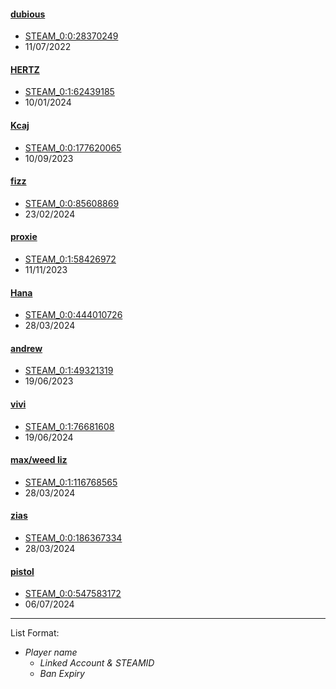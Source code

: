 #### [dubious](https://ozfortress.com/users/308)
  + [STEAM_0:0:28370249](http://steamcommunity.com/profiles/76561198053522366)
  + 11/07/2022
#### [HERTZ](https://ozfortress.com/users/26)
  + [STEAM_0:1:62439185](http://steamcommunity.com/profiles/76561198085144099)
  + 10/01/2024
#### [Kcaj](https://ozfortress.com/users/456)
  + [STEAM_0:0:177620065](http://steamcommunity.com/profiles/76561198315505858)
  + 10/09/2023
#### [fizz](https://ozfortress.com/users/694)
  + [STEAM_0:0:85608869](http://steamcommunity.com/profiles/76561198131483466)
  + 23/02/2024
#### [proxie](https://ozfortress.com/users/1953)
  + [STEAM_0:1:58426972](http://steamcommunity.com/profiles/76561198077119673)
  + 11/11/2023
#### [Hana](https://ozfortress.com/users/2860)
  + [STEAM_0:0:444010726](http://steamcommunity.com/profiles/76561198848287180)
  + 28/03/2024
#### [andrew](https://ozfortress.com/users/2539)
  + [STEAM_0:1:49321319](http://steamcommunity.com/profiles/76561198058908367)
  + 19/06/2023
#### [vivi](https://ozfortress.com/users/664)
  + [STEAM_0:1:76681608](http://steamcommunity.com/profiles/76561198113628945)
  + 19/06/2024
#### [max/weed liz](https://ozfortress.com/users/844)
  + [STEAM_0:1:116768565](http://steamcommunity.com/profiles/76561198193802859)
  + 28/03/2024
#### [zias](https://ozfortress.com/users/2286)
  + [STEAM_0:0:186367334](http://steamcommunity.com/profiles/76561198333000396)
  + 28/03/2024
#### [pistol](https://ozfortress.com/users/2849)
  + [STEAM_0:0:547583172](http://steamcommunity.com/profiles/76561199055432072)
  + 06/07/2024

--- 

List Format:

+ *Player name*
    + *Linked Account & STEAMID*
    + *Ban Expiry*
